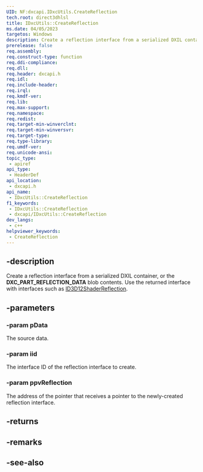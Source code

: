```yaml
---
UID: NF:dxcapi.IDxcUtils.CreateReflection
tech.root: direct3dhlsl
title: IDxcUtils::CreateReflection
ms.date: 04/05/2023
targetos: Windows
description: Create a reflection interface from a serialized DXIL container, or the **DXC_PART_REFLECTION_DATA** blob contents.
prerelease: false
req.assembly: 
req.construct-type: function
req.ddi-compliance: 
req.dll: 
req.header: dxcapi.h
req.idl: 
req.include-header: 
req.irql: 
req.kmdf-ver: 
req.lib: 
req.max-support: 
req.namespace: 
req.redist: 
req.target-min-winverclnt: 
req.target-min-winversvr: 
req.target-type: 
req.type-library: 
req.umdf-ver: 
req.unicode-ansi: 
topic_type:
 - apiref
api_type:
 - HeaderDef
api_location:
 - dxcapi.h
api_name:
 - IDxcUtils::CreateReflection
f1_keywords:
 - IDxcUtils::CreateReflection
 - dxcapi/IDxcUtils::CreateReflection
dev_langs:
 - c++
helpviewer_keywords:
 - CreateReflection
---
```


## -description

Create a reflection interface from a serialized DXIL container, or the **DXC_PART_REFLECTION_DATA** blob contents. Use the returned interface with interfaces such as [ID3D12ShaderReflection](/windows/win32/api/d3d12shader/nn-d3d12shader-id3d12shaderreflection).

## -parameters

### -param pData

The source data.

### -param iid

The interface ID of the reflection interface to create.

### -param ppvReflection

The address of the pointer that receives a pointer to the newly-created reflection interface.

## -returns

## -remarks

## -see-also
